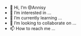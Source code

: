 - 👋 Hi, I’m @Annisy
- 👀 I’m interested in ...
- 🌱 I’m currently learning ...
- 💞️ I’m looking to collaborate on ...
- 📫 How to reach me ...

<!---
Annisy/Annisy is a ✨ special ✨ repository because its `README.md` (this file) appears on your GitHub profile.
You can click the Preview link to take a look at your changes.
--->
